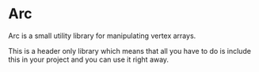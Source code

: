 # Arc

Arc is a small utility library for manipulating vertex arrays.  

This is a header only library which means that all you have to do is include  
this in your project and you can use it right away.
